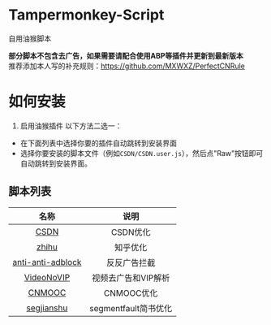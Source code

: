 # Tampermonkey-Script
自用油猴脚本

**部分脚本不包含去广告，如果需要请配合使用ABP等插件并更新到最新版本**\
推荐添加本人写的补充规则：<https://github.com/MXWXZ/PerfectCNRule>

# 如何安装
1. 启用油猴插件
以下方法二选一：
- 在下面列表中选择你要的插件自动跳转到安装界面
- 选择你要安装的脚本文件（例如`CSDN/CSDN.user.js`），然后点"Raw"按钮即可自动跳转到安装界面。

## 脚本列表

|                                                                名称                                                                 |         说明         |
| :---------------------------------------------------------------------------------------------------------------------------------: | :------------------: |
|                    [CSDN](https://raw.githubusercontent.com/MXWXZ/Tampermonkey-Script/master/CSDN/CSDN.user.js)                     |       CSDN优化       |
|                   [zhihu](https://raw.githubusercontent.com/MXWXZ/Tampermonkey-Script/master/zhihu/zhihu.user.js)                   |       知乎优化       |
| [anti-anti-adblock](https://raw.githubusercontent.com/MXWXZ/Tampermonkey-Script/master/anti-anti-adblock/anti-anti-adblock.user.js) |     反反广告拦截     |
|           [VideoNoVIP](https://raw.githubusercontent.com/MXWXZ/Tampermonkey-Script/master/VideoNoVIP/VideoNoVIP.user.js)            | 视频去广告和VIP解析  |
|                 [CNMOOC](https://raw.githubusercontent.com/MXWXZ/Tampermonkey-Script/master/CNMOOC/CNMOOC.user.js)                  |      CNMOOC优化      |
|           [segjianshu](https://raw.githubusercontent.com/MXWXZ/Tampermonkey-Script/master/segjianshu/segjianshu.user.js)            | segmentfault简书优化 |

